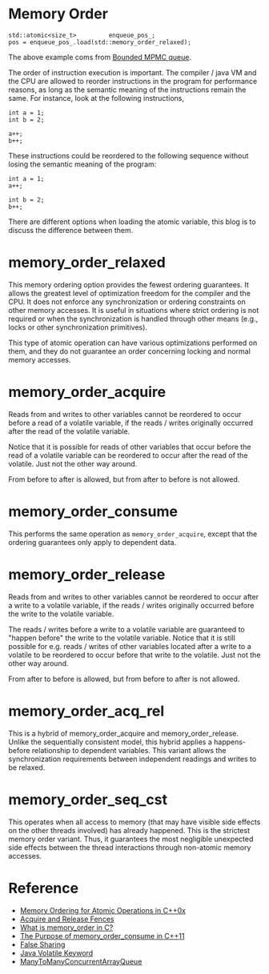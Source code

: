 Memory Order
====

```
std::atomic<size_t>         enqueue_pos_;
pos = enqueue_pos_.load(std::memory_order_relaxed);
```
The above example coms from [Bounded MPMC queue](https://www.1024cores.net/home/lock-free-algorithms/queues/bounded-mpmc-queue).

The order of instruction execution is important. The compiler / java VM and the CPU are allowed to reorder instructions in the program for performance reasons, as long as the semantic meaning of the instructions remain the same. For instance, look at the following instructions,

```
int a = 1;
int b = 2;

a++;
b++;
```

These instructions could be reordered to the following sequence without losing the semantic meaning of the program:

```
int a = 1;
a++;

int b = 2;
b++;
```


There are different options when loading the atomic variable, this blog is to discuss the difference between them.

# memory_order_relaxed

This memory ordering option provides the fewest ordering guarantees. It allows the greatest level of optimization freedom for the compiler and the CPU. It does not enforce any synchronization or ordering constraints on other memory accesses. It is useful in situations where strict ordering is not required or when the synchronization is handled through other means (e.g., locks or other synchronization primitives).

This type of atomic operation can have various optimizations performed on them, and they do not guarantee an order concerning locking and normal memory accesses.

# memory_order_acquire

Reads from and writes to other variables cannot be reordered to occur before a read of a volatile variable, if the reads / writes originally occurred after the read of the volatile variable. 

Notice that it is possible for reads of other variables that occur before the read of a volatile variable can be reordered to occur after the read of the volatile. Just not the other way around. 

From before to after is allowed, but from after to before is not allowed.

# memory_order_consume

This performs the same operation as `memory_order_acquire`, except that the ordering guarantees only apply to dependent data.

# memory_order_release

Reads from and writes to other variables cannot be reordered to occur after a write to a volatile variable, if the reads / writes originally occurred before the write to the volatile variable.

The reads / writes before a write to a volatile variable are guaranteed to "happen before" the write to the volatile variable. Notice that it is still possible for e.g. reads / writes of other variables located after a write to a volatile to be reordered to occur before that write to the volatile. Just not the other way around. 

From after to before is allowed, but from before to after is not allowed.

# memory_order_acq_rel

This is a hybrid of memory_order_acquire and memory_order_release. Unlike the sequentially consistent model, this hybrid applies a happens-before relationship to dependent variables. This variant allows the synchronization requirements between independent readings and writes to be relaxed.

# memory_order_seq_cst

This operates when all access to memory (that may have visible side effects on the other threads involved) has already happened. This is the strictest memory order variant. Thus, it guarantees the most negligible unexpected side effects between the thread interactions through non-atomic memory accesses.



# Reference
- [Memory Ordering for Atomic Operations in C++0x](https://www.developerfusion.com/article/138018/memory-ordering-for-atomic-operations-in-c0x/)
- [Acquire and Release Fences](https://preshing.com/20130922/acquire-and-release-fences/)
- [What is memory_order in C?](https://www.educative.io/answers/what-is-memoryorder-in-c)
- [The Purpose of memory_order_consume in C++11](https://preshing.com/20140709/the-purpose-of-memory_order_consume-in-cpp11/)
- [False Sharing](https://dzone.com/articles/false-sharing)
- [Java Volatile Keyword](https://jenkov.com/tutorials/java-concurrency/volatile.html)
- [ManyToManyConcurrentArrayQueue](https://github.com/real-logic/agrona/blob/master/agrona/src/main/java/org/agrona/concurrent/ManyToManyConcurrentArrayQueue.java)